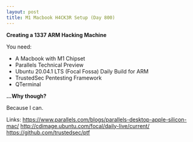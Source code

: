 ```yaml
---
layout: post
title: M1 Macbook H4CK3R Setup (Day 800)
---
```


__Creating a 1337 ARM Hacking Machine__

You need:
- A Macbook with M1 Chipset
- Parallels Technical Preview 
- Ubuntu 20.04.1 LTS (Focal Fossa) Daily Build for ARM
- TrustedSec Pentesting Framework
- QTerminal

__...Why though?__

Because I can.

Links:
https://www.parallels.com/blogs/parallels-desktop-apple-silicon-mac/
http://cdimage.ubuntu.com/focal/daily-live/current/
https://github.com/trustedsec/ptf